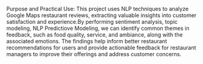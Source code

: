 Purpose and Practical Use: This project uses NLP techniques to analyze Google Maps restaurant reviews, extracting valuable insights into customer satisfaction and experience.By performing sentiment analysis, topic modeling, NLP Predictiove Modeling, we can identify common themes in feedback, such as food quality, service, and ambiance, along with the associated emotions. The findings help inform better restaurant recommendations for users and provide actionable feedback for restaurant managers to improve their offerings and address customer concerns.
